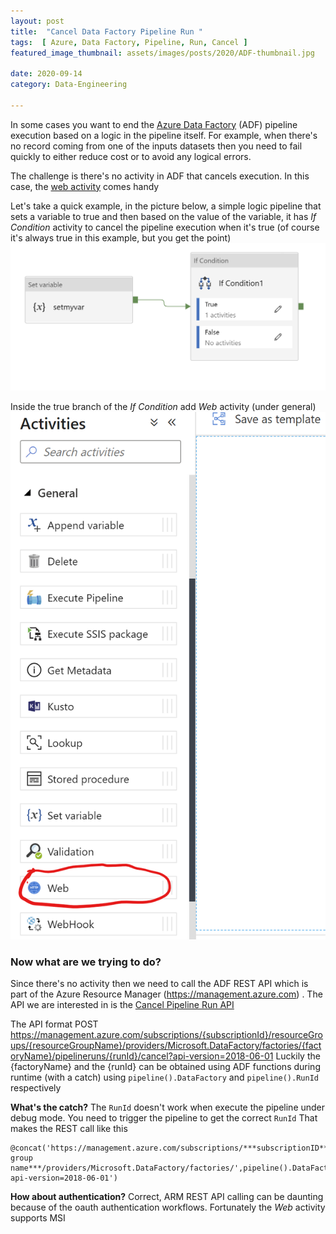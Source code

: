 ```yaml
---
layout: post  
title:  "Cancel Data Factory Pipeline Run "  
tags:  [ Azure, Data Factory, Pipeline, Run, Cancel ]  
featured_image_thumbnail: assets/images/posts/2020/ADF-thumbnail.jpg 

date: 2020-09-14
category: Data-Engineering

---
```


In some cases you want to end the [Azure Data Factory](https://docs.microsoft.com/en-us/azure/data-factory/) (ADF) pipeline execution based on a logic in the pipeline itself. For example, when there's no record coming from one of the inputs datasets then you need to fail quickly to either reduce cost or to avoid any logical errors. 

The challenge is there's no activity in ADF that cancels execution. In this case, the [web activity](https://docs.microsoft.com/en-us/azure/data-factory/control-flow-web-activity) comes handy 

Let's take a quick example, in the picture below, a simple logic pipeline that sets a variable to true and then based on the value of the variable, it has *If Condition* activity to cancel the pipeline execution when it's true (of course it's always true in this example, but you get the point)
![simple logic pipeline](/assets/images/posts/2020/adf-logic.png)

Inside the true branch of the *If Condition* add *Web* activity (under general) 
![Web Activity](/assets/images/posts/2020/adf-web-activity.png)

### Now what are we trying to do?
Since there's no activity then we need to call the ADF REST API which is part of the Azure Resource Manager (https://management.azure.com) .
The API we are interested in is the [Cancel Pipeline Run API](https://docs.microsoft.com/en-us/rest/api/datafactory/pipelineruns/cancel) 

The API format 
POST https://management.azure.com/subscriptions/{subscriptionId}/resourceGroups/{resourceGroupName}/providers/Microsoft.DataFactory/factories/{factoryName}/pipelineruns/{runId}/cancel?api-version=2018-06-01
Luckily the {factoryName} and the {runId} can be obtained using ADF functions during runtime (with a catch) using `pipeline().DataFactory` and `pipeline().RunId` respectively 

**What's the catch?** 
The `RunId` doesn't work when execute the pipeline under debug mode. You need to trigger the pipeline to get the correct `RunId`
That makes the REST call like this 

    @concat('https://management.azure.com/subscriptions/***subscriptionID***/resourceGroups/***resource group name***/providers/Microsoft.DataFactory/factories/',pipeline().DataFactory,'/pipelineruns/',pipeline().RunId,'/cancel?api-version=2018-06-01')

**How about authentication?**
Correct, ARM REST API calling can be daunting because of the oauth authentication workflows. Fortunately the *Web* activity supports MSI 

<!--stackedit_data:
eyJoaXN0b3J5IjpbLTEzNDUwODEzOTMsLTE4NDAwNDg0NzYsNz
EzMzI0OTE4LDE5Njc1ODY5NTksOTA2NjI0MTY5XX0=
-->